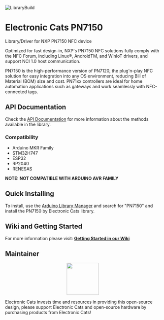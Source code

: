 ![LibraryBuild](https://github.com/ElectronicCats/ElectronicCats-PN7150/workflows/LibraryBuild/badge.svg?branch=master)

# Electronic Cats PN7150
Library/Driver for NXP PN7150 NFC device

Optimized for fast design-in, NXP's PN7150 NFC solutions fully comply with the NFC Forum, including Linux®, AndroidTM, and WinIoT drivers, and support NCI 1.0 host communication.

PN7150 is the high-performance version of PN7120, the plug'n-play NFC solution for easy integration into any OS environment, reducing Bill of Material (BOM) size and cost. PN71xx controllers are ideal for home automation applications such as gateways and work seamlessly with NFC-connected tags.

## API Documentation

Check the [API Documentation](/API.md) for more information about the methods available in the library.

### Compatibility

* Arduino MKR Family
* STM32H747 
* ESP32  
* RP2040 
* RENESAS

**NOTE: NOT COMPATIBLE WITH ARDUINO AVR FAMILY**

## Quick Installing

To install, use the [Arduino Library Manager](https://support.arduino.cc/hc/en-us/articles/5145457742236-Add-libraries-to-Arduino-IDE) and search for "PN7150" and install the PN7150 by Electronic Cats library.

##  Wiki and Getting Started
For more information please visit: [**Getting Started in our Wiki**](https://github.com/ElectronicCats/ElectronicCats-PN7150/wiki)

## Maintainer

<a href="https://github.com/sponsors/ElectronicCats">
 <p align="center">
  <img src="https://electroniccats.com/wp-content/uploads/2020/07/Badge_GHS.png" height="104" />
 </p>
</a>

Electronic Cats invests time and resources in providing this open-source design, please support Electronic Cats and open-source hardware by purchasing products from Electronic Cats!
